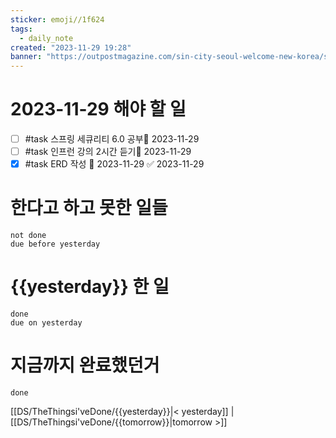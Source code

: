 ```yaml
---
sticker: emoji//1f624
tags:
  - daily_note
created: "2023-11-29 19:28"
banner: "https://outpostmagazine.com/sin-city-seoul-welcome-new-korea/seoul-skyline-photo/"
---
```


# 2023-11-29 해야 할 일

- [ ] #task 스프링 세큐리티 6.0 공부📅 2023-11-29
- [ ] #task 인프런 강의 2시간 듣기📅 2023-11-29 
- [x] #task ERD 작성 📅 2023-11-29 ✅ 2023-11-29

# 한다고 하고 못한 일들
```tasks
not done
due before yesterday
```
# {{yesterday}} 한 일
```tasks
done
due on yesterday
```
# 지금까지 완료했던거 
```tasks
done
```
[[DS/TheThingsi'veDone/{{yesterday}}|< yesterday]] | [[DS/TheThingsi'veDone/{{tomorrow}}|tomorrow >]]